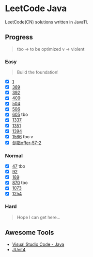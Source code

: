 # LeetCode Java

LeetCode(CN) solutions written in Java11.

## Progress

> tbo -> to be optimized
> v -> violent

### Easy

> Build the foundation!

- [x] [1](leetcode/task1/Solution.java)
- [x] [389](leetcode/task389/Solution.java)
- [x] [392](leetcode/task392/Solution.java)
- [x] [409](leetcode/task409/Solution.java)
- [x] [504](leetcode/task504/Solution.java)
- [x] [506](leetcode/task506/Solution.java)
- [x] [605](leetcode/task605/Solution.java) tbo
- [x] [1337](leetcode/task1337/Solution.java)
- [x] [1351](leetcode/task1351/Solution.java)
- [x] [1394](leetcode/task1394/Solution.java)
- [x] [1566](leetcode/task1566/Solution.java) tbo v
- [x] [剑指offer-57-2](offerHunter/task57_2/Solution.java)

### Normal

- [x] [47](leetcode/task47/Solution.java) tbo
- [x] [92](leetcode/task92/Solution.java)
- [x] [189](leetcode/task189/Solution.java)
- [x] [870](leetcode/task870/Solution.java) tbo
- [x] [1073](leetcode/task1073/Solution.java)
- [x] [1254](leetcode/task1254/Solution.java)

### Hard

> Hope I can get here...

## Awesome Tools

- [Visual Studio Code - Java](https://code.visualstudio.com/docs/java/java-tutorial)
- [JUnit4](https://github.com/junit-team/junit4)
